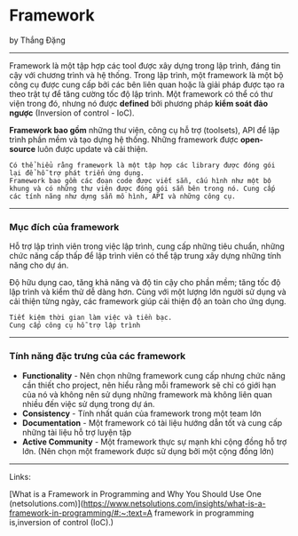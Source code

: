# Framework

by Thắng Đặng

***

Framework là một tập hợp các tool được xây dựng trong lập trình, đáng tin cậy với chương trình và hệ thống.
Trong lập trình, một framework là một bộ công cụ được cung cấp bởi các bên liên quan hoặc là giải pháp được tạo ra theo trật tự để tăng cường tốc độ lập trình. Một framework có thể có thư viện trong đó, nhưng nó được **defined** bởi phương pháp **kiểm soát đảo ngược** (Inversion of control - IoC). 

**Framework bao gồm** những thư viện, công cụ hỗ trợ (toolsets), API để lập trình phần mềm và tạo dựng hệ thống.
Những framework được **open-source** luôn được update và cải thiện.

```
Có thể hiểu rằng framework là một tập hợp các library được đóng gói lại để hỗ trợ phát triển ứng dụng. 
Framework bao gồm các đoạn code được viết sẵn, cấu hình như một bộ khung và có những thư viện được đóng gói sẵn bên trong nó. Cung cấp các tính năng như dựng sẵn mô hình, API và những công cụ.
```

***

### Mục đích của framework

Hỗ trợ lập trình viên trong việc lập trình, cung cấp những tiêu chuẩn, những chức năng cấp thấp để lập trình viên có thể tập trung xây dựng những tính năng cho dự án.

Độ hữu dụng cao, tăng khả năng và độ tin cậy cho phần mềm; tăng tốc độ lập trình và kiểm thử dễ dàng hơn. Cùng với một lượng lớn người sử dụng và cải thiện từng ngày, các framework giúp cải thiện độ an toàn cho ứng dụng.

```
Tiết kiệm thời gian làm việc và tiền bạc.
Cung cấp công cụ hỗ trợ lập trình
```

***

### Tính năng đặc trưng của các framework

- **Functionality** - Nên chọn những framework cung cấp nhưng chức năng cần thiết cho project, nên hiểu rằng mỗi framework sẽ chỉ có giới hạn của nó và không nên sử dụng những framework mà không liên quan nhiều đến việc sử dụng trong dự án.
- **Consistency** - Tính nhất quán của framework trong một team lớn
- **Documentation**  - Một framework có tài liệu hướng dẫn tốt và cung cấp những tài liệu hỗ trợ luyện tập
- **Active Community** - Một framework thực sự mạnh khi cộng đồng hỗ trợ lớn. (Nên chọn một framework được sử dụng bởi một cộng đồng lớn)

***

Links:

[What is a Framework in Programming and Why You Should Use One (netsolutions.com)](https://www.netsolutions.com/insights/what-is-a-framework-in-programming/#:~:text=A framework in programming is,inversion of control (IoC).)